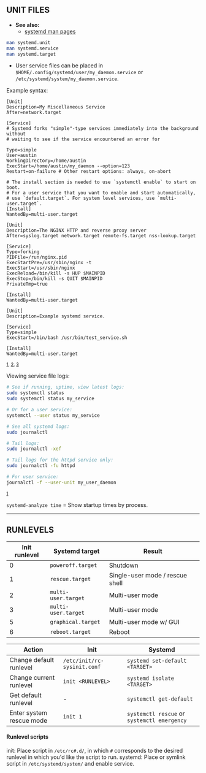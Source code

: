 
## UNIT FILES

- **See also:**
  - [systemd man pages](http://0pointer.de/public/systemd-man/)

```bash
man systemd.unit
man systemd.service
man systemd.target
```
- User service files can be placed in `$HOME/.config/systemd/user/my_daemon.service` or
  `/etc/systemd/system/my_daemon.service`.

Example syntax:
```
[Unit]
Description=My Miscellaneous Service
After=network.target

[Service]
# Systemd forks "simple"-type services immediately into the background without
# waiting to see if the service encountered an error for 

Type=simple
User=austin
WorkingDirectory=/home/austin
ExecStart=/home/austin/my_daemon --option=123
Restart=on-failure # Other restart options: always, on-abort

# The install section is needed to use `systemctl enable` to start on boot.
# For a user service that you want to enable and start automatically,
# use `default.target`. For system level services, use `multi-user.target`.
[Install]
WantedBy=multi-user.target
```

```
[Unit]
Description=The NGINX HTTP and reverse proxy server
After=syslog.target network.target remote-fs.target nss-lookup.target

[Service]
Type=forking
PIDFile=/run/nginx.pid
ExecStartPre=/usr/sbin/nginx -t
ExecStart=/usr/sbin/nginx
ExecReload=/bin/kill -s HUP $MAINPID
ExecStop=/bin/kill -s QUIT $MAINPID
PrivateTmp=true

[Install]
WantedBy=multi-user.target
```

```
[Unit]
Description=Example systemd service.

[Service]
Type=simple
ExecStart=/bin/bash /usr/bin/test_service.sh

[Install]
WantedBy=multi-user.target
```
<sup>[1], [2], [3]</sup> 

Viewing service file logs:
```bash
# See if running, uptime, view latest logs:
sudo systemctl status
sudo systemctl status my_service

# Or for a user service:
systemctl --user status my_service

# See all systemd logs:
sudo journalctl

# Tail logs:
sudo journalctl -xef

# Tail logs for the httpd service only:
sudo journalctl -fu httpd

# For user service:
journalctl -f --user-unit my_user_daemon
```
<sup>[1]</sup> 

`systemd-analyze time` = Show startup times by process.


---
## RUNLEVELS

| Init runlevel | Systemd target      | Result                          |
|---------------|---------------------|---------------------------------|
| 0             | `poweroff.target`   | Shutdown                        |
| 1             | `rescue.target`     | Single-user mode / rescue shell |
| 2             | `multi-user.target` | Multi-user mode                 |
| 3             | `multi-user.target` | Multi-user mode                 |
| 5             | `graphical.target`  | Multi-user mode w/ GUI          |
| 6             | `reboot.target`     | Reboot                          |

| Action                   | Init                        | Systemd                                     |
|--------------------------|-----------------------------|---------------------------------------------|
| Change default runlevel  | `/etc/init/rc-sysinit.conf` | `systemd set-default <TARGET>`              |
| Change current runlevel  | `init <RUNLEVEL>`           | `systemd isolate <TARGET>`                  |
| Get default runlevel     | -                           | `systemctl get-default`                     |
| Enter system rescue mode | `init 1`                    | `systemctl rescue` or `systemctl emergency` |


#### Runlevel scripts

init:    Place script in `/etc/rc#.d/`, in which `#` corresponds to the desired runlevel in which you'd like the script to run.
systemd: Place or symlink script in `/etc/systemd/system/` and enable service.

[1]: https://www.devdungeon.com/content/creating-systemd-service-files  
[2]: https://www.shellhacks.com/systemd-service-file-example/  
[3]: https://www.linode.com/docs/quick-answers/linux/start-service-at-boot/ 

